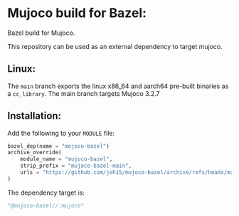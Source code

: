 # Mujoco build for Bazel:
Bazel build for Mujoco. 

This repository can be used as an external dependency to target mujoco.

## Linux:
The `main` branch exports the linux x86_64 and aarch64 pre-built binaries as a `cc_library`.
The main branch targets Mujoco 3.2.7


## Installation:
Add the following to your `MODULE` file:

```python
bazel_dep(name = "mojoco-bazel")
archive_override(
    module_name = "mujoco-bazel",
    strip_prefix = "mujoco-bazel-main",
    urls = "https://github.com/jeh15/mujoco-bazel/archive/refs/heads/main.zip"
)
```

The dependency target is:
```python
"@mujoco-bazel//:mujoco"
```

